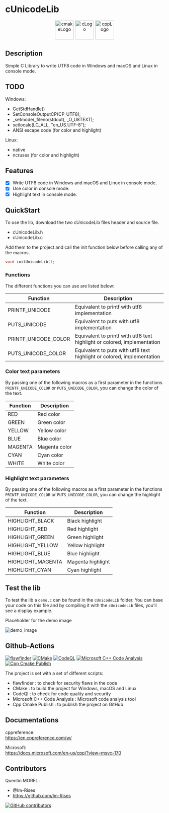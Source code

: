 # cUnicodeLib

<p align="center">
      <img src="https://user-images.githubusercontent.com/59691442/183268126-b3d19e66-8f2d-463a-805e-ae6ef7cc6c01.png" alt="cmakeLogo" style="height:60px;"/>
      <img src="https://img.shields.io/badge/C-00599C?style=for-the-badge&logo=c&logoColor=white" alt="cLogo" style="height:60px;"/>
      <img src="https://img.shields.io/badge/C%2B%2B-00599C?style=for-the-badge&logo=c%2B%2B&logoColor=white" alt="cppLogo" style="height:60px;"/>
</p>

## Description

Simple C Library to write UTF8 code in Windows and macOS and Linux in console mode.

## TODO

Windows:
- GetStdHandle() 
- SetConsoleOutputCP(CP_UTF8); 
- _setmode(_fileno(stdout), _O_U8TEXT);
- setlocale(LC_ALL, "en_US.UTF-8");
- ANSI escape code (for color and highlight)

Linux: 
- native
- ncruses (for color and highlight)

## Features

- [x] Write UTF8 code in Windows and macOS and Linux in console mode.
- [x] Use color in console mode.
- [x] Highlight text in console mode.

## QuickStart

To use the lib, download the two cUnicodeLib files header and source file.
- cUnicodeLib.h
- cUnicodeLib.c

Add them to the project and call the init function below before calling any of the macros.

```c
void initUnicodeLib();
```

### Functions

The different functions you can use are listed below:

| Function             | Description                                                              | 
|----------------------|--------------------------------------------------------------------------|
| PRINTF_UNICODE       | Equivalent to printf with utf8 implementation                            |
| PUTS_UNICODE         | Equivalent to puts with utf8 implementation                              |
| PRINTF_UNICODE_COLOR | Equivalent to printf with utf8 text highlight or colored, implementation |            
| PUTS_UNICODE_COLOR   | Equivalent to puts with utf8 text highlight or colored, implementation   |

### Color text parameters

By passing one of the following macros as a first parameter in the functions `PRINTF_UNICODE_COLOR` or `PUTS_UNICODE_COLOR`, you can change the color of the text.

| Function             | Description                                                              | 
|----------------------|--------------------------------------------------------------------------|
| RED                  | Red color                                                                |
| GREEN                | Green color                                                              |
| YELLOW               | Yellow color                                                             |
| BLUE                 | Blue color                                                               |
| MAGENTA              | Magenta color                                                            |
| CYAN                 | Cyan color                                                               |
| WHITE                | White color                                                              |

### Highlight text parameters

By passing one of the following macros as a first parameter in the functions `PRINTF_UNICODE_COLOR` or `PUTS_UNICODE_COLOR`, you can change the highlight of the text.

| Function             | Description                                                              | 
|----------------------|--------------------------------------------------------------------------|
| HIGHLIGHT_BLACK      | Black highlight                                                          |
| HIGHLIGHT_RED        | Red highlight                                                            |
| HIGHLIGHT_GREEN      | Green highlight                                                          |
| HIGHLIGHT_YELLOW     | Yellow highlight                                                         |
| HIGHLIGHT_BLUE       | Blue highlight                                                           |
| HIGHLIGHT_MAGENTA    | Magenta highlight                                                        |
| HIGHLIGHT_CYAN       | Cyan highlight                                                           |

## Test the lib

To test the lib a `demo.c` can be found in the `cUnicodeLib` folder. You can base your code on this file and by compiling it with the `cUnicodeLib` files, you'll see a display example.

Placeholder for the demo image

![demo_image](https://user-images.githubusercontent.com/59691442/188744506-294cbed5-9492-4216-ad2f-b57fe21bf449.png)

## Github-Actions

[![flawfinder](https://github.com/Im-Rises/cUnicodeLib/actions/workflows/flawfinder.yml/badge.svg?branch=main)](https://github.com/Im-Rises/cUnicodeLib/actions/workflows/flawfinder.yml)
[![CMake](https://github.com/Im-Rises/cUnicodeLib/actions/workflows/cmake.yml/badge.svg?branch=main)](https://github.com/Im-Rises/cUnicodeLib/actions/workflows/cmake.yml)
[![CodeQL](https://github.com/Im-Rises/cUnicodeLib/actions/workflows/codeql.yml/badge.svg?branch=main)](https://github.com/Im-Rises/cUnicodeLib/actions/workflows/codeql.yml)
[![Microsoft C++ Code Analysis](https://github.com/Im-Rises/cUnicodeLib/actions/workflows/msvc.yml/badge.svg?branch=main)](https://github.com/Im-Rises/cUnicodeLib/actions/workflows/msvc.yml)
[![Cpp Cmake Publish](https://github.com/Im-Rises/cUnicodeLib/actions/workflows/cpp-cmake-publish.yml/badge.svg?branch=main)](https://github.com/Im-Rises/cUnicodeLib/actions/workflows/cpp-cmake-publish.yml)

The project is set with a set of different scripts:

- flawfinder : to check for security flaws in the code
- CMake : to build the project for Windows, macOS and Linux
- CodeQl : to check for code quality and security
- Microsoft C++ Code Analysis : Microsoft code analysis tool 
- Cpp Cmake Publish : to publish the project on GitHub

## Documentations

cppreference:  
<https://en.cppreference.com/w/>

Microsoft:  
<https://docs.microsoft.com/en-us/cpp/?view=msvc-170>

## Contributors

Quentin MOREL :

- @Im-Rises
- <https://github.com/Im-Rises>

[![GitHub contributors](https://contrib.rocks/image?repo=Im-Rises/cUnicodeLib)](https://github.com/Im-Rises/cUnicodeLib/graphs/contributors)